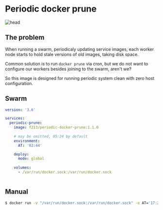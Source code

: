 # Periodic docker prune

![head](https://user-images.githubusercontent.com/1592663/54130596-b737ae80-4421-11e9-9b89-aa8b8da06dd7.jpg)


## The problem
When running a swarm, periodicaly updating service images, each worker node starts to hold stale versions of old images, taking disk space.

Common solution is to run `docker prune` via cron, but we do not want to configure our workers besides joining to the swarm, aren't we?

So this image is designed for running periodic system clean with zero host configuration.

## Swarm

```yaml
version: '3.6'

services:
  periodic-prune:
    image: f213/periodic-docker-prune:1.1.0
        
    # may be omitted, 05:24 by default
    environment:
      AT: '02:44'

    deploy:
      mode: global
      
    volumes:
      - /var/run/docker.sock:/var/run/docker.sock
      
```

## Manual

```sh
$ docker run -v "/var/run/docker.sock:/var/run/docker.sock" -e AT='17:20' f213/periodic-docker-prune
```
